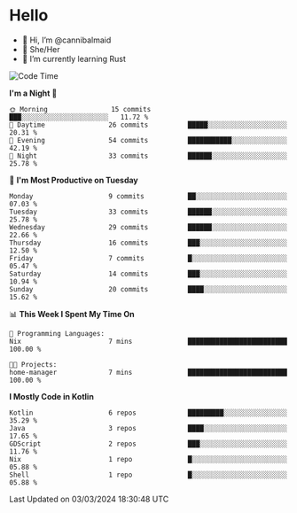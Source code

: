 # Hello
- 👋 Hi, I’m @cannibalmaid
- 👀 She/Her
- 🌱 I’m currently learning Rust

<!--START_SECTION:waka-->
![Code Time](http://img.shields.io/badge/Code%20Time-133%20hrs%2021%20mins-blue)

**I'm a Night 🦉** 

```text
🌞 Morning                15 commits          ███░░░░░░░░░░░░░░░░░░░░░░   11.72 % 
🌆 Daytime                26 commits          █████░░░░░░░░░░░░░░░░░░░░   20.31 % 
🌃 Evening                54 commits          ███████████░░░░░░░░░░░░░░   42.19 % 
🌙 Night                  33 commits          ██████░░░░░░░░░░░░░░░░░░░   25.78 % 
```
📅 **I'm Most Productive on Tuesday** 

```text
Monday                   9 commits           ██░░░░░░░░░░░░░░░░░░░░░░░   07.03 % 
Tuesday                  33 commits          ██████░░░░░░░░░░░░░░░░░░░   25.78 % 
Wednesday                29 commits          ██████░░░░░░░░░░░░░░░░░░░   22.66 % 
Thursday                 16 commits          ███░░░░░░░░░░░░░░░░░░░░░░   12.50 % 
Friday                   7 commits           █░░░░░░░░░░░░░░░░░░░░░░░░   05.47 % 
Saturday                 14 commits          ███░░░░░░░░░░░░░░░░░░░░░░   10.94 % 
Sunday                   20 commits          ████░░░░░░░░░░░░░░░░░░░░░   15.62 % 
```


📊 **This Week I Spent My Time On** 

```text
💬 Programming Languages: 
Nix                      7 mins              █████████████████████████   100.00 % 

🐱‍💻 Projects: 
home-manager             7 mins              █████████████████████████   100.00 % 
```

**I Mostly Code in Kotlin** 

```text
Kotlin                   6 repos             █████████░░░░░░░░░░░░░░░░   35.29 % 
Java                     3 repos             ████░░░░░░░░░░░░░░░░░░░░░   17.65 % 
GDScript                 2 repos             ███░░░░░░░░░░░░░░░░░░░░░░   11.76 % 
Nix                      1 repo              █░░░░░░░░░░░░░░░░░░░░░░░░   05.88 % 
Shell                    1 repo              █░░░░░░░░░░░░░░░░░░░░░░░░   05.88 % 
```




 Last Updated on 03/03/2024 18:30:48 UTC
<!--END_SECTION:waka-->
